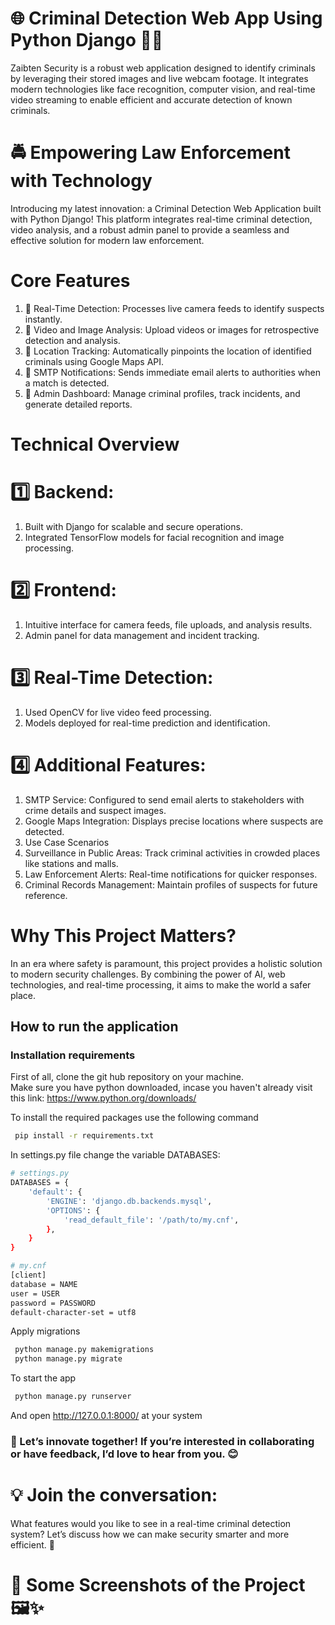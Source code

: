 # 🌐 Criminal Detection Web App Using Python Django 👮‍♂️
Zaibten Security is a robust web application designed to identify criminals by leveraging their stored images and live webcam footage. It integrates modern technologies like face recognition, computer vision, and real-time video streaming to enable efficient and accurate detection of known criminals.

# 🚔 Empowering Law Enforcement with Technology
Introducing my latest innovation: a Criminal Detection Web Application built with Python Django! This platform integrates real-time criminal detection, video analysis, and a robust admin panel to provide a seamless and effective solution for modern law enforcement.

# Core Features
1. 🎥 Real-Time Detection: Processes live camera feeds to identify suspects instantly.
2. 📸 Video and Image Analysis: Upload videos or images for retrospective detection and analysis.
3. 📍 Location Tracking: Automatically pinpoints the location of identified criminals using Google Maps API.
4. 📧 SMTP Notifications: Sends immediate email alerts to authorities when a match is detected.
5. 🔐 Admin Dashboard: Manage criminal profiles, track incidents, and generate detailed reports.

# Technical Overview
# 1️⃣ Backend:
1. Built with Django for scalable and secure operations.
2. Integrated TensorFlow models for facial recognition and image processing.

# 2️⃣ Frontend:
1. Intuitive interface for camera feeds, file uploads, and analysis results.
2. Admin panel for data management and incident tracking.

# 3️⃣ Real-Time Detection:
1. Used OpenCV for live video feed processing.
2. Models deployed for real-time prediction and identification.

# 4️⃣ Additional Features:
1. SMTP Service: Configured to send email alerts to stakeholders with crime details and suspect images.
2. Google Maps Integration: Displays precise locations where suspects are detected.
3. Use Case Scenarios
4. Surveillance in Public Areas: Track criminal activities in crowded places like stations and malls.
5. Law Enforcement Alerts: Real-time notifications for quicker responses.
6. Criminal Records Management: Maintain profiles of suspects for future reference.

# Why This Project Matters?
In an era where safety is paramount, this project provides a holistic solution to modern security challenges. By combining the power of AI, web technologies, and real-time processing, it aims to make the world a safer place.

## How to run the application
### Installation requirements
First of all, clone the git hub repository on your machine.  
Make sure you have python downloaded, incase you haven't already visit this link: https://www.python.org/downloads/  

To install the required packages use the following command

```bash
 pip install -r requirements.txt
```

In settings.py file change the variable DATABASES:

```bash
# settings.py
DATABASES = {
    'default': {
        'ENGINE': 'django.db.backends.mysql',
        'OPTIONS': {
            'read_default_file': '/path/to/my.cnf',
        },
    }
}

# my.cnf
[client]
database = NAME
user = USER
password = PASSWORD
default-character-set = utf8
```

Apply migrations
```bash
 python manage.py makemigrations
 python manage.py migrate
```

To start the app
```bash
 python manage.py runserver
```
And open http://127.0.0.1:8000/ at your system
### 🔗 Let’s innovate together! If you’re interested in collaborating or have feedback, I’d love to hear from you. 😊

# 💡 Join the conversation:
What features would you like to see in a real-time criminal detection system? Let’s discuss how we can make security smarter and more efficient. 🚀

# 📸 Some Screenshots of the Project 🖼️✨


